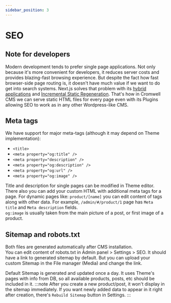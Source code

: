 ```yaml
---
sidebar_position: 3
---
```


# SEO

## Note for developers

Modern development tends to prefer single page applications. Not only because it's more convenient for developers, it reduces server costs and provides blazing-fast browsing experience. But despite the fact how fast browser-side page routing is, it doesn't have much value if we want to do get into search systems. 
Next.js solves that problem with its [hybrid applications](https://nextjs.org/docs/advanced-features/automatic-static-optimization) and [Incremental Static Regeneration](https://vercel.com/docs/next.js/incremental-static-regeneration).
That's how in Cromwell CMS we can serve static HTML files for every page even with its Plugins allowing SEO to work as in any other Wordpress-like CMS. 


## Meta tags

We have support for major meta-tags (although it may depend on Theme implementation):
- `<title>` 
- `<meta property="og:title" />`
- `<meta property="description" />`
- `<meta property="og:description" />`
- `<meta property="og:url" />`
- `<meta property="og:image" />`

Title and description for single pages can be modified in Theme editor. There also you can add your custom HTML with additional meta tags for a page.
For dynamic pages like: `product/[name]` you can edit content of tags along with other data. For example, `/admin/#/product/1` page has `Meta title` and `Meta description` fields.  
`og:image` is usually taken from the main picture of a post, or first image of a product.


## Sitemap and robots.txt

Both files are generated automatically after CMS installation.  
You can edit content of robots.txt in Admin panel > Settings > SEO. It should have a link to generated sitemap by default. But you can upload your custom Sitemap in the File manager (Media) and change the link.

Default Sitemap is generated and updated once a day. It uses Theme's pages with info from DB, so all available products, posts, etc should be included in it. 
:::note
After you create a new product/post, it won't display in the sitemap immediately. If you want newly added data to appear in it right after creation, there's `Rebuild Sitemap` button in Settings.
:::